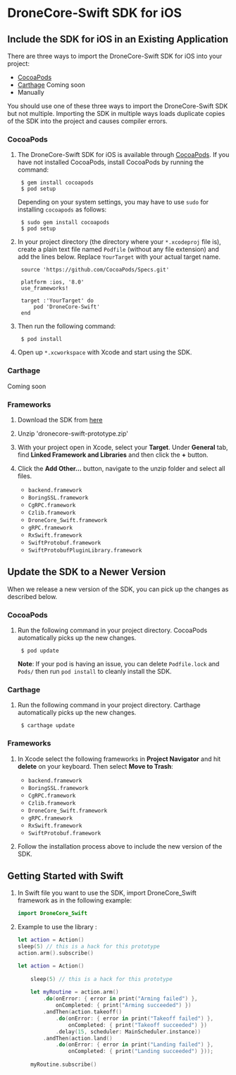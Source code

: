 # DroneCore-Swift SDK for iOS

## Include the SDK for iOS in an Existing Application

There are three ways to import the DroneCore-Swift SDK for iOS into your project:

* [CocoaPods](https://cocoapods.org/)
* [Carthage](https://github.com/Carthage/Carthage) Coming soon
* Manually

You should use one of these three ways to import the DroneCore-Swift SDK but not multiple. Importing the SDK in multiple ways loads duplicate copies of the SDK into the project and causes compiler errors.

### CocoaPods

1. The DroneCore-Swift SDK for iOS is available through [CocoaPods](http://cocoapods.org). If you have not installed CocoaPods, install CocoaPods by running the command:

        $ gem install cocoapods
        $ pod setup

    Depending on your system settings, you may have to use `sudo` for installing `cocoapods` as follows:

        $ sudo gem install cocoapods
        $ pod setup

2. In your project directory (the directory where your `*.xcodeproj` file is), create a plain text file named `Podfile` (without any file extension) and add the lines below. Replace `YourTarget` with your actual target name.

        source 'https://github.com/CocoaPods/Specs.git'
        
        platform :ios, '8.0'
        use_frameworks!
        
        target :'YourTarget' do
            pod 'DroneCore-Swift'
        end
        
3. Then run the following command:
    
        $ pod install

4. Open up `*.xcworkspace` with Xcode and start using the SDK.


### Carthage

Coming soon

### Frameworks

1. Download the SDK from [here](https://s3.eu-central-1.amazonaws.com/dronecode-sdk/dronecore-swift-prototype.zip)

2. Unzip 'dronecore-swift-prototype.zip'

3. With your project open in Xcode, select your **Target**. Under **General** tab, find **Linked Framework and Libraries** and then click the **+** button.

4. Click the **Add Other...** button, navigate to the unzip folder and select all files. 

    * `backend.framework`
    * `BoringSSL.framework`
    * `CgRPC.framework`
    * `Czlib.framework`
    * `DroneCore_Swift.framework`
    * `gRPC.framework`
    * `RxSwift.framework`
    * `SwiftProtobuf.framework`
    * `SwiftProtobufPluginLibrary.framework`


## Update the SDK to a Newer Version

When we release a new version of the SDK, you can pick up the changes as described below.

### CocoaPods

1. Run the following command in your project directory. CocoaPods automatically picks up the new changes.

        $ pod update

    **Note**: If your pod is having an issue, you can delete `Podfile.lock` and `Pods/` then run `pod install` to cleanly install the SDK.

### Carthage

1. Run the following command in your project directory. Carthage automatically picks up the new changes.

        $ carthage update

### Frameworks

1. In Xcode select the following frameworks in **Project Navigator** and hit **delete** on your keyboard. Then select **Move to Trash**:

    * `backend.framework`
    * `BoringSSL.framework`
    * `CgRPC.framework`
    * `Czlib.framework`
    * `DroneCore_Swift.framework`
    * `gRPC.framework`
    * `RxSwift.framework`
    * `SwiftProtobuf.framework`

2. Follow the installation process above to include the new version of the SDK.

## Getting Started with Swift

1. In Swift file you want to use the SDK, import DroneCore_Swift framework as in the following example:

    ```swift
    import DroneCore_Swift
    ```
        
4. Example to use the library :	

    ```swift
    let action = Action()
    sleep(5) // this is a hack for this prototype
    action.arm().subscribe()
    ```


    ```swift
    let action = Action()
        
        sleep(5) // this is a hack for this prototype
        
        let myRoutine = action.arm()
            .do(onError: { error in print("Arming failed") },
                onCompleted: { print("Arming succeeded") })
            .andThen(action.takeoff()
                .do(onError: { error in print("Takeoff failed") },
                    onCompleted: { print("Takeoff succeeded") })
                .delay(15, scheduler: MainScheduler.instance))
            .andThen(action.land()
                .do(onError: { error in print("Landing failed") },
                    onCompleted: { print("Landing succeeded") }));
        
        myRoutine.subscribe()
    ```
